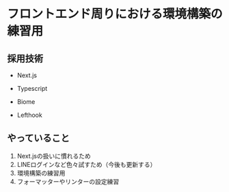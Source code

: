 # フロントエンド周りにおける環境構築の練習用

## 採用技術

- Next.js
- Typescript

- Biome
- Lefthook

## やっていること

1. Next.jsの扱いに慣れるため
2. LINEログインなど色々試すため（今後も更新する）
3. 環境構築の練習用
4. フォーマッターやリンターの設定練習
